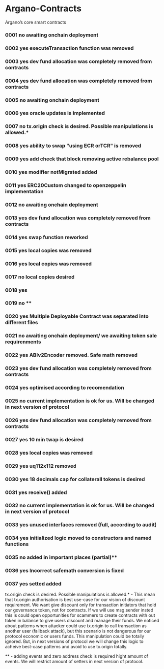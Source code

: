 # Argano-Contracts
Argano’s core smart contracts

### 0001	no	awaiting onchain deployment
### 0002	yes	executeTransaction function was removed
### 0003	yes	dev fund allocation was completely removed from contracts
### 0004	yes	dev fund allocation was completely removed from contracts
### 0005	no	awaiting onchain deployment
### 0006	yes	oracle updates is implemented
### 0007	no	tx.origin check is desired. Possible manipulations is allowed.*
### 0008	yes	ability to swap "using ECR orTCR" is removed
### 0009	yes	add check that block removing active rebalance pool
### 0010	yes	modifier notMigrated added
### 0011	yes	ERC20Custom changed to openzeppelin implementation
### 0012	no	awaiting onchain deployment
### 0013	yes	dev fund allocation was completely removed from contracts
### 0014	yes	swap function reworked
### 0015	yes	local copies was removed
### 0016	yes	local copies was removed
### 0017	no	local copies desired
### 0018	yes	<add events> 
### 0019	no	<add events>**
### 0020	yes	Multiple Deployable Contract was separated into different files
### 0021	no	awaiting onchain deployment/ we awaiting token sale requirenments
### 0022	yes	ABIv2Encoder removed. Safe math removed
### 0023	yes	dev fund allocation was completely removed from contracts
### 0024	yes	optimised according to recomendation
### 0025	no	current implementation is ok for us. Will be changed in next version of protocol
### 0026	yes	dev fund allocation was completely removed from contracts
### 0027	yes	10 min twap is desired
### 0028	yes	local copies was removed
### 0029	yes	uq112x112 removed
### 0030	yes	18 decimals cap for collaterall tokens is desired
### 0031	yes	receive() added
### 0032	no	current implementation is ok for us. Will be changed in next version of protocol
### 0033	yes	unused interfaces removed (full, according to audit)
### 0034	yes	initialized logic moved to constructors and named functions
### 0035	no	added in important places (partial)**
### 0036	yes	Incorrect safemath conversion is fixed
### 0037	yes	setted added


tx.origin check is desired. Possible manipulations is allowed.* - This mean that tx.origin authorisation is best use-case for our vision of discount requirement. We want give discount only for transaction initiators that hold our governance token, not for contracts. If we will use msg.sender insted this is could open opportunities for scammers to create contracts with out token in balance to give users discount and manage their funds. We noticed about patterns when attacker could use tx.origin to call transaction as another user (fallback attack), but this scenario is not dangerous for our protocol economic or users funds. This manipulation could be totally ignored. But, in next versions of protocol we will change this logic to acheive best-case patterns and avoid to use tx.origin totally.

** - adding events and zero address check is required hight amount of events. We will restrict amount of setters in next version of protocol. 
